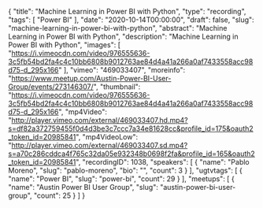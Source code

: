 {
  "title": "Machine Learning in Power BI with Python",
  "type": "recording",
  "tags": [
    "Power BI"
  ],
  "date": "2020-10-14T00:00:00",
  "draft": false,
  "slug": "machine-learning-in-power-bi-with-python",
  "abstract": "Machine Learning in Power BI with Python",
  "description": "Machine Learning in Power BI with Python",
  "images": [
    "https://i.vimeocdn.com/video/976555636-3c5fb54bd2fa4c4c10bb6808b9012763ae84d4a41a266a0af7433558acc98d75-d_295x166"
  ],
  "vimeo": "469033407",
  "moreinfo": "https://www.meetup.com/Austin-Power-BI-User-Group/events/273146307/",
  "thumbnail": "https://i.vimeocdn.com/video/976555636-3c5fb54bd2fa4c4c10bb6808b9012763ae84d4a41a266a0af7433558acc98d75-d_295x166",
  "mp4Video": "http://player.vimeo.com/external/469033407.hd.mp4?s=df82a372759455f0d4d3be3c7ccc7a34e81628cc&profile_id=175&oauth2_token_id=20985841",
  "mp4VideoLow": "http://player.vimeo.com/external/469033407.sd.mp4?s=a70c286cddca4f765c32da05e932348b0698f2fa&profile_id=165&oauth2_token_id=20985841",
  "recordingID": 1038,
  "speakers": [
    {
      "name": "Pablo Moreno",
      "slug": "pablo-moreno",
      "bio": "",
      "count": 3
    }
  ],
  "ugtvtags": [
    {
      "name": "Power BI",
      "slug": "power-bi",
      "count": 29
    }
  ],
  "meetups": [
    {
      "name": "Austin Power BI User Group",
      "slug": "austin-power-bi-user-group",
      "count": 25
    }
  ]
}
